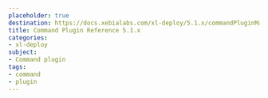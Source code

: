 ```yaml
---
placeholder: true
destination: https://docs.xebialabs.com/xl-deploy/5.1.x/commandPluginManual.html
title: Command Plugin Reference 5.1.x
categories: 
- xl-deploy
subject:
- Command plugin
tags:
- command
- plugin
---
```


